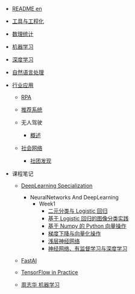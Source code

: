   - [README en](/README-en.md)
  - [工具与工程化](/工具与工程化/README.md)
    
  - [数理统计](/数理统计/README.md)
    
  - [机器学习](/机器学习/README.md)
    
  - [深度学习](/深度学习/README.md)
    
  - [自然语言处理](/自然语言处理/README.md)
    
  - [行业应用](/行业应用/README.md)
    - [RPA](/行业应用/RPA/README.md)
      
    - [推荐系统](/行业应用/推荐系统/README.md)
      
    - 无人驾驶
      - [概述](/行业应用/无人驾驶/概述.md)
    - [社会网络](/行业应用/社会网络/README.md)
      - [社团发现](/行业应用/社会网络/社团发现/README.md)
        
  - 课程笔记
    - [DeepLearning Specialization](/课程笔记/DeepLearning-Specialization/README.md)
      - NeuralNetworks And DeepLearning
        - Week1
          - [二元分类与 Logistic 回归](/课程笔记/DeepLearning-Specialization/NeuralNetworks-And-DeepLearning/Week1/二元分类与%20Logistic%20回归.md)
          - [基于 Logistic 回归的图像分类实践](/课程笔记/DeepLearning-Specialization/NeuralNetworks-And-DeepLearning/Week1/基于%20Logistic%20回归的图像分类实践.md)
          - [基于 Numpy 的 Python 向量操作](/课程笔记/DeepLearning-Specialization/NeuralNetworks-And-DeepLearning/Week1/基于%20Numpy%20的%20Python%20向量操作.md)
          - [梯度下降与向量化操作](/课程笔记/DeepLearning-Specialization/NeuralNetworks-And-DeepLearning/Week1/梯度下降与向量化操作.md)
          - [浅层神经网络](/课程笔记/DeepLearning-Specialization/NeuralNetworks-And-DeepLearning/Week1/浅层神经网络.md)
          - [神经网络、有监督学习与深度学习](/课程笔记/DeepLearning-Specialization/NeuralNetworks-And-DeepLearning/Week1/神经网络、有监督学习与深度学习.md)
    - [FastAI](/课程笔记/FastAI/README.md)
      
    - [TensorFlow in Practice](/课程笔记/TensorFlow-in-Practice/README.md)
      
    - [周志华 机器学习](/课程笔记/周志华-机器学习/README.md)
      